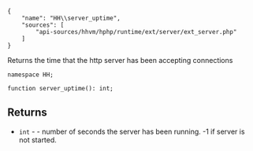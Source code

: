 ``` yamlmeta
{
    "name": "HH\\server_uptime",
    "sources": [
        "api-sources/hhvm/hphp/runtime/ext/server/ext_server.php"
    ]
}
```




Returns the time that the http server has been accepting connections




``` Hack
namespace HH;

function server_uptime(): int;
```




## Returns




+ ` int ` - - number of seconds the server has been running.  -1 if
  server is not started.
<!-- HHAPIDOC -->
